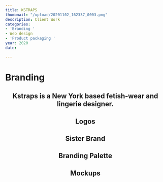 ```yaml
---
title: KSTRAPS
thumbnail: "/upload/20201102_162337_0003.png"
description: Client Work
categories:
- 'Branding '
- Web design
- 'Product packaging '
year: 2020
date: 

---
```

<left><h1>Branding</h1></left>

<center><h2>Kstraps is a New York based fetish-wear and lingerie designer.</h2></center>

<center><h2>Logos</h2></center>


<center><h2>Sister Brand</h2></center>



<center><h2>Branding Palette</h2></center>



<center><h2>Mockups</h2></center>


